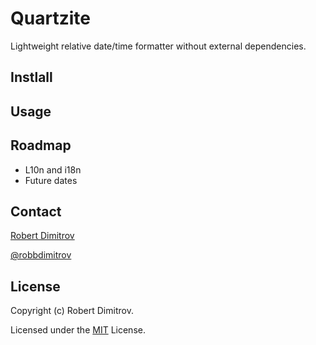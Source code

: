 # Quartzite

Lightweight relative date/time formatter without external dependencies.

## Instlall

## Usage

## Roadmap

- L10n and i18n
- Future dates

## Contact

[Robert Dimitrov](http://robbdimitrov.com)   

[@robbdimitrov](https://twitter.com/robbdimitrov)

## License

Copyright (c) Robert Dimitrov.

Licensed under the [MIT](LICENSE) License.
